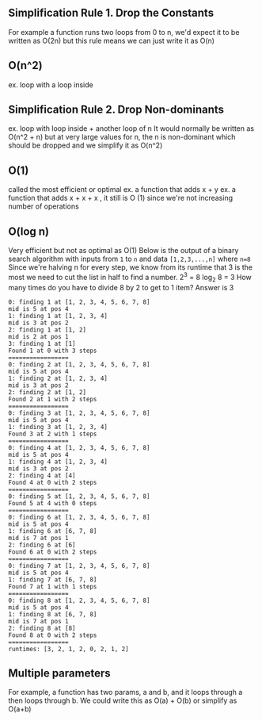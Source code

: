 ## Simplification Rule 1. Drop the Constants
For example a function runs two loops from 0 to n, we'd expect it to be written as O(2n) but this rule means we can just write it as O(n)

## O(n^2)
ex. loop with a loop inside

## Simplification Rule 2. Drop Non-dominants
ex. loop with loop inside + another loop of n
It would normally be written as O(n^2 + n) but at very large values for n, the n is non-dominant which should be dropped and we simplify it as O(n^2)

## O(1)
called the most efficient or optimal
ex. a function that adds x + y
ex. a function that adds x + x + x , it still is O (1) since we're not increasing number of operations

## O(log n)
Very efficient but not as optimal as O(1)
Below is the output of a binary search algorithm with inputs from `1` to `n` and data 
`[1,2,3,...,n]` where `n=8` 
Since we're halving n for every step, we know from its runtime that 3 is the most we need to cut the list in half to find a number.
2$^3$ = 8
log$_2$ 8 = 3
How many times do you have to divide 8 by 2 to get to 1 item? Answer is 3
```
0: finding 1 at [1, 2, 3, 4, 5, 6, 7, 8]
mid is 5 at pos 4
1: finding 1 at [1, 2, 3, 4]
mid is 3 at pos 2
2: finding 1 at [1, 2]
mid is 2 at pos 1
3: finding 1 at [1]
Found 1 at 0 with 3 steps
=================
0: finding 2 at [1, 2, 3, 4, 5, 6, 7, 8]
mid is 5 at pos 4
1: finding 2 at [1, 2, 3, 4]
mid is 3 at pos 2
2: finding 2 at [1, 2]
Found 2 at 1 with 2 steps
=================
0: finding 3 at [1, 2, 3, 4, 5, 6, 7, 8]
mid is 5 at pos 4
1: finding 3 at [1, 2, 3, 4]
Found 3 at 2 with 1 steps
=================
0: finding 4 at [1, 2, 3, 4, 5, 6, 7, 8]
mid is 5 at pos 4
1: finding 4 at [1, 2, 3, 4]
mid is 3 at pos 2
2: finding 4 at [4]
Found 4 at 0 with 2 steps
=================
0: finding 5 at [1, 2, 3, 4, 5, 6, 7, 8]
Found 5 at 4 with 0 steps
=================
0: finding 6 at [1, 2, 3, 4, 5, 6, 7, 8]
mid is 5 at pos 4
1: finding 6 at [6, 7, 8]
mid is 7 at pos 1
2: finding 6 at [6]
Found 6 at 0 with 2 steps
=================
0: finding 7 at [1, 2, 3, 4, 5, 6, 7, 8]
mid is 5 at pos 4
1: finding 7 at [6, 7, 8]
Found 7 at 1 with 1 steps
=================
0: finding 8 at [1, 2, 3, 4, 5, 6, 7, 8]
mid is 5 at pos 4
1: finding 8 at [6, 7, 8]
mid is 7 at pos 1
2: finding 8 at [8]
Found 8 at 0 with 2 steps
=================
runtimes: [3, 2, 1, 2, 0, 2, 1, 2]
```

## Multiple parameters
For example, a function has two params, a and b, and it loops through a then loops through b.
We could write this as O(a) + O(b) or simplify as O(a+b)